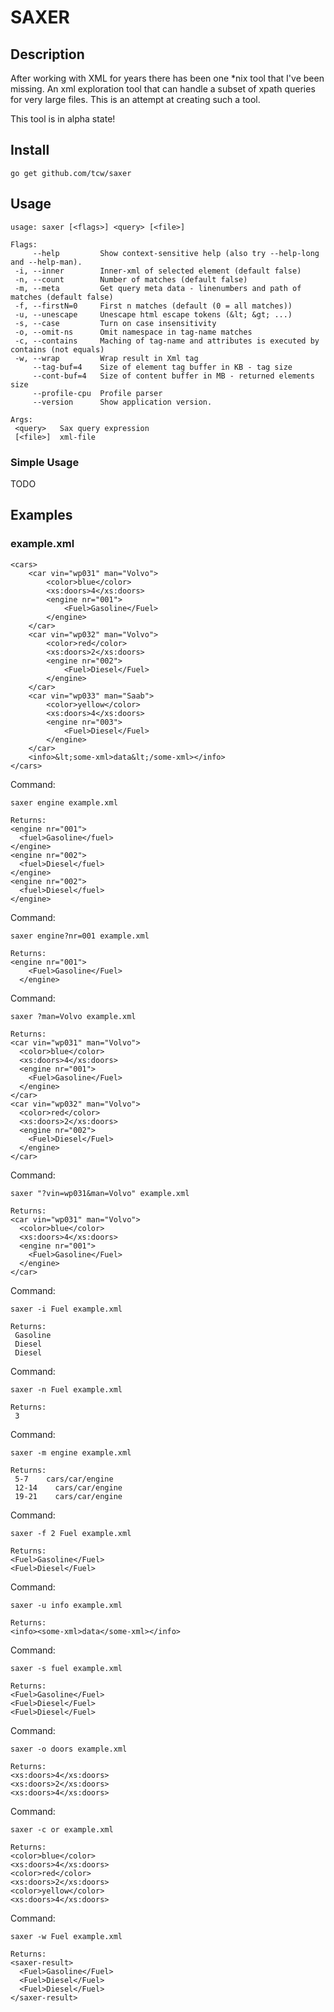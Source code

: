 # SAXER

## Description

After working with XML for years there has been one *nix tool that I've been missing.
An xml exploration tool that can handle a subset of xpath queries for very large files.
This is an attempt at creating such a tool.

This tool is in alpha state!

## Install

    go get github.com/tcw/saxer

## Usage

    usage: saxer [<flags>] <query> [<file>]

    Flags:
         --help         Show context-sensitive help (also try --help-long and --help-man).
     -i, --inner        Inner-xml of selected element (default false)
     -n, --count        Number of matches (default false)
     -m, --meta         Get query meta data - linenumbers and path of matches (default false)
     -f, --firstN=0     First n matches (default (0 = all matches))
     -u, --unescape     Unescape html escape tokens (&lt; &gt; ...)
     -s, --case         Turn on case insensitivity
     -o, --omit-ns      Omit namespace in tag-name matches
     -c, --contains     Maching of tag-name and attributes is executed by contains (not equals)
     -w, --wrap         Wrap result in Xml tag
         --tag-buf=4    Size of element tag buffer in KB - tag size
         --cont-buf=4   Size of content buffer in MB - returned elements size
         --profile-cpu  Profile parser
         --version      Show application version.

    Args:
     <query>   Sax query expression
     [<file>]  xml-file


### Simple Usage

TODO

## Examples


### example.xml

    <cars>
    	<car vin="wp031" man="Volvo">
    		<color>blue</color>
    		<xs:doors>4</xs:doors>
    		<engine nr="001">
    			<Fuel>Gasoline</Fuel>
    		</engine>
    	</car>
    	<car vin="wp032" man="Volvo">
    		<color>red</color>
    		<xs:doors>2</xs:doors>
    		<engine nr="002">
    			<Fuel>Diesel</Fuel>
    		</engine>
    	</car>
    	<car vin="wp033" man="Saab">
    		<color>yellow</color>
    		<xs:doors>4</xs:doors>
    		<engine nr="003">
    			<Fuel>Diesel</Fuel>
    		</engine>
    	</car>
    	<info>&lt;some-xml>data&lt;/some-xml></info>
    </cars>

Command:

    saxer engine example.xml

    Returns:
    <engine nr="001">
      <fuel>Gasoline</fuel>
    </engine>
    <engine nr="002">
      <fuel>Diesel</fuel>
    </engine>
    <engine nr="002">
      <fuel>Diesel</fuel>
    </engine>

Command:

    saxer engine?nr=001 example.xml

    Returns:
    <engine nr="001">
        <Fuel>Gasoline</Fuel>
      </engine>

Command:

    saxer ?man=Volvo example.xml

    Returns:
    <car vin="wp031" man="Volvo">
      <color>blue</color>
      <xs:doors>4</xs:doors>
      <engine nr="001">
        <Fuel>Gasoline</Fuel>
      </engine>
    </car>
    <car vin="wp032" man="Volvo">
      <color>red</color>
      <xs:doors>2</xs:doors>
      <engine nr="002">
        <Fuel>Diesel</Fuel>
      </engine>
    </car>

Command:

    saxer "?vin=wp031&man=Volvo" example.xml

    Returns:
    <car vin="wp031" man="Volvo">
      <color>blue</color>
      <xs:doors>4</xs:doors>
      <engine nr="001">
        <Fuel>Gasoline</Fuel>
      </engine>
    </car>

Command:

    saxer -i Fuel example.xml

    Returns:
     Gasoline
     Diesel
     Diesel

Command:

    saxer -n Fuel example.xml

    Returns:
     3


Command:

    saxer -m engine example.xml

    Returns:
     5-7    cars/car/engine
     12-14    cars/car/engine
     19-21    cars/car/engine

Command:

    saxer -f 2 Fuel example.xml

    Returns:
    <Fuel>Gasoline</Fuel>
    <Fuel>Diesel</Fuel>

Command:

    saxer -u info example.xml

    Returns:
    <info><some-xml>data</some-xml></info>

Command:

    saxer -s fuel example.xml

    Returns:
    <Fuel>Gasoline</Fuel>
    <Fuel>Diesel</Fuel>
    <Fuel>Diesel</Fuel>

Command:

    saxer -o doors example.xml

    Returns:
    <xs:doors>4</xs:doors>
    <xs:doors>2</xs:doors>
    <xs:doors>4</xs:doors>


Command:

    saxer -c or example.xml

    Returns:
    <color>blue</color>
    <xs:doors>4</xs:doors>
    <color>red</color>
    <xs:doors>2</xs:doors>
    <color>yellow</color>
    <xs:doors>4</xs:doors>

Command:

    saxer -w Fuel example.xml

    Returns:
    <saxer-result>
      <Fuel>Gasoline</Fuel>
      <Fuel>Diesel</Fuel>
      <Fuel>Diesel</Fuel>
    </saxer-result>




